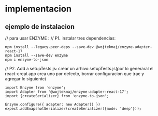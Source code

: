 # implementacion

## ejemplo de instalacion

// para usar ENZYME :
// P1. instalar tres dependencias:

```
npm install --legacy-peer-deps --save-dev @wojtekmaj/enzyme-adapter-react-17
npm install --save-dev enzyme
npm i enzyme-to-json
```

// P2. Add a setupTests.js:
crear un arhivo setupTests.js(por lo generaral el react-creat app crea uno por defecto, borrar configuracion que trae y agregar lo siguiente)

```
import Enzyme from 'enzyme';
import Adapter from '@wojtekmaj/enzyme-adapter-react-17';
import {createSerializer} from 'enzyme-to-json';

Enzyme.configure({ adapter: new Adapter() })
expect.addSnapshotSerializer(createSerializer({mode: 'deep'}));


```
